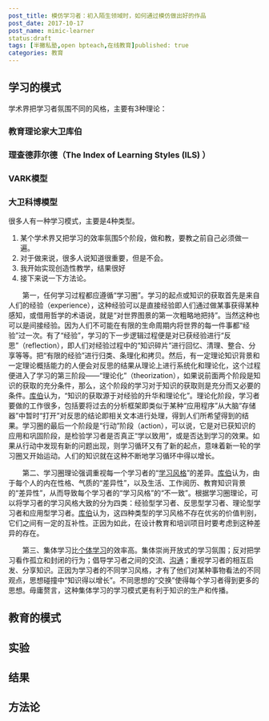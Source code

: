 ```yaml
---
post_title: 模仿学习者：初入陌生领域时，如何通过模仿做出好的作品
post_date: 2017-10-17
post_name: mimic-learner
status:draft
tags: [半撇私塾,open bpteach,在线教育]published: true
categories: 教育
---
```


## 学习的模式

学术界把学习者氛围不同的风格，主要有3种理论：

### 教育理论家大卫库伯

### 理查德菲尔德（The Index of Learning Styles (ILS) ）

### VARK模型

### 大卫科博模型

很多人有一种学习模式，主要是4种类型。

1. 某个学术界又把学习的效率氛围5个阶段，做和教，要教之前自己必须做一遍。
2. 对于做来说，很多人说知道很重要，但是不会。
3. 我开始实现创造性教学，结果很好
4. 接下来说一下方法论。



　　第一，任何学习过程都应遵循“学习圈”。学习的起点或知识的获取首先是来自人们的经验（experience），这种经验可以是直接经验即人们通过做某事获得某种感知，或借用哲学的术语说，就是“对世界图景的第一次粗略地把持”。当然这种也可以是间接经验。因为人们不可能在有限的生命周期内将世界的每一件事都“经验”过一次。有了“经验”，学习的下一步逻辑过程便是对已获经验进行“反思”（reflection），即人们对经验过程中的“知识碎片”进行回忆、清理、整合、分享等等。把“有限的经验”进行归类、条理化和拷贝。然后，有一定理论知识背景和一定理论概括能力的人便会对反思的结果从理论上进行系统化和理论化，这个过程便进入了学习的第三阶段——“理论化”（theorization），如果说前面两个阶段是知识的获取的充分条件，那么，这个阶段的学习对于知识的获取则是充分而又必要的条件。[库伯](http://wiki.mbalib.com/wiki/%E5%BA%93%E4%BC%AF)认为，“知识的获取源于对经验的升华和理论化”。理论化阶段，学习者要做的工作很多，包括要将过去的分析框架即类似于某种“应用程序”从大脑“存储器”中暂时“打开”对反思的结论即相关文本进行处理，得到人们所希望得到的结果。学习圈的最后一个阶段是“行动”阶段（action），可以说，它是对已获知识的应用和巩固阶段，是检验学习者是否真正“学以致用”，或是否达到学习的效果。如果从行动中发现有新的问题出现，则学习循环又有了新的起点，意味着新一轮的学习圈又开始运动。人们的知识就在这种不断地学习循环中得以增长。

　　第二、学习圈理论强调重视每一个学习者的“[学习风格](http://wiki.mbalib.com/wiki/%E5%AD%A6%E4%B9%A0%E9%A3%8E%E6%A0%BC)”的差异。[库伯](http://wiki.mbalib.com/wiki/%E5%BA%93%E4%BC%AF)认为，由于每个人的内在性格、气质的“差异性”，以及生活、工作阅历、教育知识背景的“差异性”，从而导致每个学习者的“学习风格”的“不一致”。根据学习圈理论，可以将学习者的学习风格大致的分为四类：经验型学习者、反思型学习者、理论型学习者和应用型学习者。[库伯](http://wiki.mbalib.com/wiki/%E5%BA%93%E4%BC%AF)认为，这四种类型的学习风格不存在优劣的价值判别，它们之间有一定的互补性。正因为如此，在设计教育和培训项目时要考虑到这种差异的存在。

　　第三、集体学习比[个体学习](http://wiki.mbalib.com/wiki/%E4%B8%AA%E4%BD%93%E5%AD%A6%E4%B9%A0)的效率高。集体崇尚开放式的学习氛围；反对把学习看作孤立和封闭的行为；倡导学习者之间的交流、[沟通](http://wiki.mbalib.com/wiki/%E6%B2%9F%E9%80%9A)；重视学习者的相互启发、分享知识。正因为学习者的不同学习风格，才有了他们对某种事物看法的不同观点，思想碰撞中“知识得以增长”。不同思想的“交换”使得每个学习者得到更多的思想。毋庸赘言，这种集体学习的学习模式更有利于知识的生产和传播。

## 教育的模式

## 实验

## 结果

## 方法论